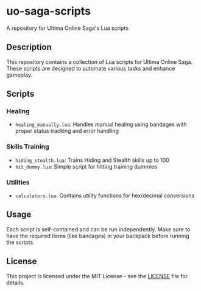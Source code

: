 # uo-saga-scripts
A repository for Ultima Online Saga's Lua scripts
## Description
This repository contains a collection of Lua scripts for Ultima Online Saga. These scripts are designed to automate various tasks and enhance gameplay.

## Scripts

### Healing
- `healing_manually.lua`: Handles manual healing using bandages with proper status tracking and error handling

### Skills Training
- `hiding_stealth.lua`: Trains Hiding and Stealth skills up to 100
- `hit_dummy.lua`: Simple script for hitting training dummies

### Utilities
- `calculators.lua`: Contains utility functions for hex/decimal conversions

## Usage
Each script is self-contained and can be run independently. Make sure to have the required items (like bandages) in your backpack before running the scripts.

## License
This project is licensed under the MIT License - see the [LICENSE](LICENSE) file for details.

